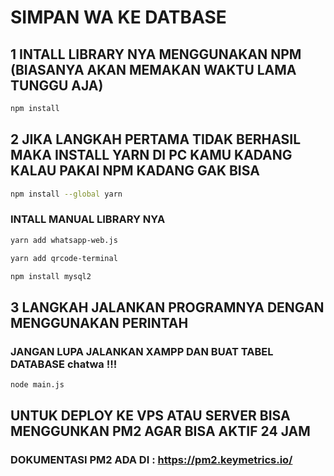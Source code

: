 # SIMPAN WA KE DATBASE 
## 1 INTALL LIBRARY NYA MENGGUNAKAN NPM (BIASANYA AKAN MEMAKAN WAKTU LAMA TUNGGU AJA)
```bash
npm install
```
## 2 JIKA LANGKAH PERTAMA TIDAK BERHASIL MAKA INSTALL YARN DI PC KAMU KADANG KALAU PAKAI NPM KADANG GAK BISA
```bash
npm install --global yarn
```
### INTALL MANUAL LIBRARY NYA
```bash
yarn add whatsapp-web.js
```
```bash
yarn add qrcode-terminal
```
```bash
npm install mysql2
```
## 3 LANGKAH JALANKAN PROGRAMNYA DENGAN MENGGUNAKAN PERINTAH
### JANGAN LUPA JALANKAN XAMPP DAN BUAT TABEL DATABASE chatwa !!!

```bash
node main.js
```
## UNTUK DEPLOY KE VPS ATAU SERVER BISA MENGGUNKAN PM2 AGAR BISA AKTIF 24 JAM
### DOKUMENTASI PM2 ADA DI : https://pm2.keymetrics.io/
